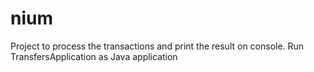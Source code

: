 # nium
Project to process the transactions and print the result on console.
Run TransfersApplication as Java application 
